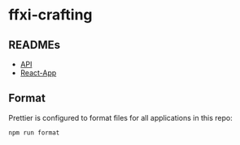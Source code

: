 # ffxi-crafting

## READMEs

-   [API](/api/README.md)
-   [React-App](/react-app/README.md)

## Format

Prettier is configured to format files for all applications in this repo:

`npm run format`

